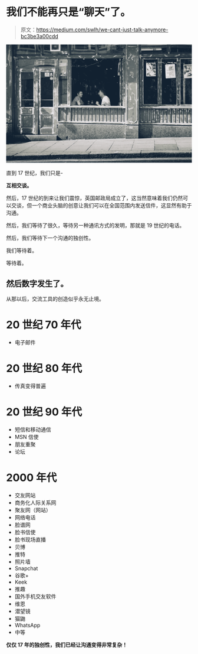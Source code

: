 # 我们不能再只是“聊天”了。

> 原文：<https://medium.com/swlh/we-cant-just-talk-anymore-bc3be3a00cdd>

![](img/377d3dfbd75d6372c60f96b75e36c146.png)

直到 17 世纪，我们只是-

**互相交谈。**

然后，17 世纪的到来让我们震惊，英国邮政局成立了，这当然意味着我们仍然可以交谈，但一个商业头脑的创意让我们可以在全国范围内发送信件，这显然有助于沟通。

然后，我们等待了很久，等待另一种通讯方式的发明，那就是 19 世纪的电话。

然后，我们等待下一个沟通的独创性。

我们等待着。

等待着。

## 然后数字发生了。

从那以后，交流工具的创造似乎永无止境。

# 20 世纪 70 年代

*   电子邮件

# 20 世纪 80 年代

*   传真变得普遍

# 20 世纪 90 年代

*   短信和移动通信
*   MSN 信使
*   朋友重聚
*   论坛

# 2000 年代

*   交友网站
*   商务化人际关系网
*   聚友网（网站）
*   网络电话
*   脸谱网
*   脸书信使
*   脸书现场直播
*   贝博
*   推特
*   照片墙
*   Snapchat
*   谷歌+
*   Keek
*   推趣
*   国外手机交友软件
*   维恩
*   潜望镜
*   猫鼬
*   WhatsApp
*   中等

**仅仅 17 年的独创性，我们已经让沟通变得非常复杂！**